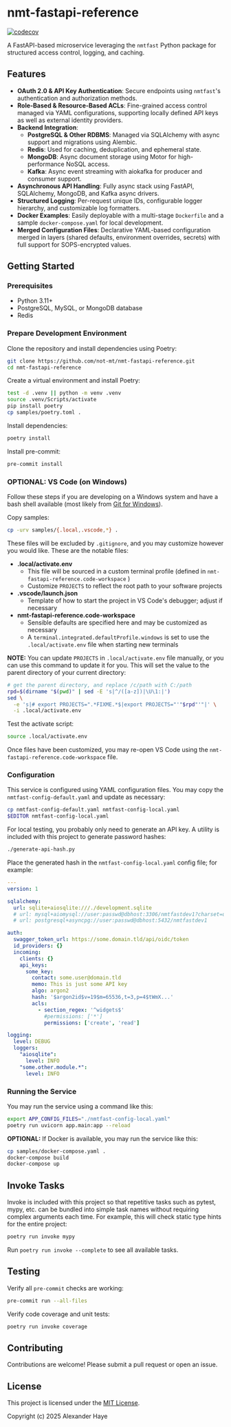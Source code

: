 # nmt-fastapi-reference

[![codecov](https://codecov.io/github/not-mt/nmt-fastapi-reference/branch/main/graph/badge.svg)](https://codecov.io/github/not-mt/nmt-fastapi-reference)

A FastAPI-based microservice leveraging the `nmtfast` Python package for structured access control, logging, and caching.

## Features

- **OAuth 2.0 & API Key Authentication**: Secure endpoints using `nmtfast`'s authentication and authorization methods.
- **Role-Based & Resource-Based ACLs**: Fine-grained access control managed via YAML configurations, supporting locally defined API keys as well as external identity providers.
- **Backend Integration**:
  - **PostgreSQL & Other RDBMS**: Managed via SQLAlchemy with async support and migrations using Alembic.
  - **Redis**: Used for caching, deduplication, and ephemeral state.
  - **MongoDB**: Async document storage using Motor for high-performance NoSQL access.
  - **Kafka**: Async event streaming with aiokafka for producer and consumer support.
- **Asynchronous API Handling**: Fully async stack using FastAPI, SQLAlchemy, MongoDB, and Kafka async drivers.
- **Structured Logging**: Per-request unique IDs, configurable logger hierarchy, and customizable log formatters.
- **Docker Examples**: Easily deployable with a multi-stage `Dockerfile` and a sample `docker-compose.yaml` for local development.
- **Merged Configuration Files**: Declarative YAML-based configuration merged in layers (shared defaults, environment overrides, secrets) with full support for SOPS-encrypted values.

## Getting Started

### Prerequisites

- Python 3.11+
- PostgreSQL, MySQL, or MongoDB database
- Redis

### Prepare Development Environment

Clone the repository and install dependencies using Poetry:

```bash
git clone https://github.com/not-mt/nmt-fastapi-reference.git
cd nmt-fastapi-reference
```

Create a virtual environment and install Poetry:

```bash
test -d .venv || python -m venv .venv
source .venv/Scripts/activate
pip install poetry
cp samples/poetry.toml .
```

Install dependencies:

```bash
poetry install
```

Install pre-commit:

```bash
pre-commit install
```

### OPTIONAL: VS Code (on Windows)

Follow these steps if you are developing on a Windows system and have a bash shell available (most likely from [Git for Windows](https://git-scm.com/downloads/win)).

Copy samples:

```bash
cp -urv samples/{.local,.vscode,*} .
```

These files will be excluded by `.gitignore`, and you may customize however you would like. These are the notable files:

- **.local/activate.env**
  - This file will be sourced in a custom terminal profile (defined in `nmt-fastapi-reference.code-workspace` )
  - Customize `PROJECTS` to reflect the root path to your software projects
- **.vscode/launch.json**
  - Template of how to start the project in VS Code's debugger; adjust if necessary
- **nmt-fastapi-reference.code-workspace**
  - Sensible defaults are specified here and may be customized as necessary
  - A `terminal.integrated.defaultProfile.windows` is set to use the `.local/activate.env` file when starting new terminals

**NOTE:** You can update `PROJECTS` in `.local/activate.env` file manually, or you can use this command to update it for you. This will set the value to the parent directory of your current directory:

```bash
# get the parent directory, and replace /c/path with C:/path
rpd=$(dirname "$(pwd)" | sed -E 's|^/([a-z])|\U\1:|')
sed \
  -e 's|# export PROJECTS=".*FIXME.*$|export PROJECTS="'"$rpd"'"|' \
  -i .local/activate.env
```

Test the activate script:

```bash
source .local/activate.env
```

Once files have been customized, you may re-open VS Code using the `nmt-fastapi-reference.code-workspace` file.

### Configuration

This service is configured using YAML configuration files. You may copy the `nmtfast-config-default.yaml` and update as necessary:

```bash
cp nmtfast-config-default.yaml nmtfast-config-local.yaml
$EDITOR nmtfast-config-local.yaml
```

For local testing, you probably only need to generate an API key. A utility is included with this project to generate password hashes:

```bash
./generate-api-hash.py
```

Place the generated hash in the `nmtfast-config-local.yaml` config file; for example:

```yaml
---
version: 1

sqlalchemy:
  url: sqlite+aiosqlite:///./development.sqlite
  # url: mysql+aiomysql://user:passwd@dbhost:3306/nmtfastdev1?charset=utf8mb4
  # url: postgresql+asyncpg://user:passwd@dbhost:5432/nmtfastdev1

auth:
  swagger_token_url: https://some.domain.tld/api/oidc/token
  id_providers: {}
  incoming:
    clients: {}
    api_keys:
      some_key:
        contact: some.user@domain.tld
        memo: This is just some API key
        algo: argon2
        hash: '$argon2id$v=19$m=65536,t=3,p=4$tWmX...'
        acls:
          - section_regex: '^widgets$'
            #permissions: ['*']
            permissions: ['create', 'read']

logging:
  level: DEBUG
  loggers:
    "aiosqlite":
      level: INFO
    "some.other.module.*":
      level: INFO
```


### Running the Service

You may run the service using a command like this:

```bash
export APP_CONFIG_FILES="./nmtfast-config-local.yaml"
poetry run uvicorn app.main:app --reload
```

**OPTIONAL:** If Docker is available, you may run the service like this:

```bash
cp samples/docker-compose.yaml .
docker-compose build
docker-compose up
```

## Invoke Tasks

Invoke is included with this project so that repetitive tasks such as pytest, mypy, etc. can be bundled into simple task names without requiring complex arguments each time. For example, this will check static type hints for the entire project:

```bash
poetry run invoke mypy
```

Run `poetry run invoke --complete` to see all available tasks.

## Testing

Verify all `pre-commit` checks are working:

```bash
pre-commit run --all-files
```

Verify code coverage and unit tests:

```bash
poetry run invoke coverage
```

## Contributing

Contributions are welcome! Please submit a pull request or open an issue.

## License

This project is licensed under the [MIT License](LICENSE).

Copyright (c) 2025 Alexander Haye
